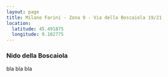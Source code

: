 ```yaml
---
layout: page
title: Milano Farini - Zona 9 - Via della Boscaiola 19/21
location:
  latitude: 45.491875
  longitude: 9.182775
---
```

### Nido della Boscaiola
bla bla bla